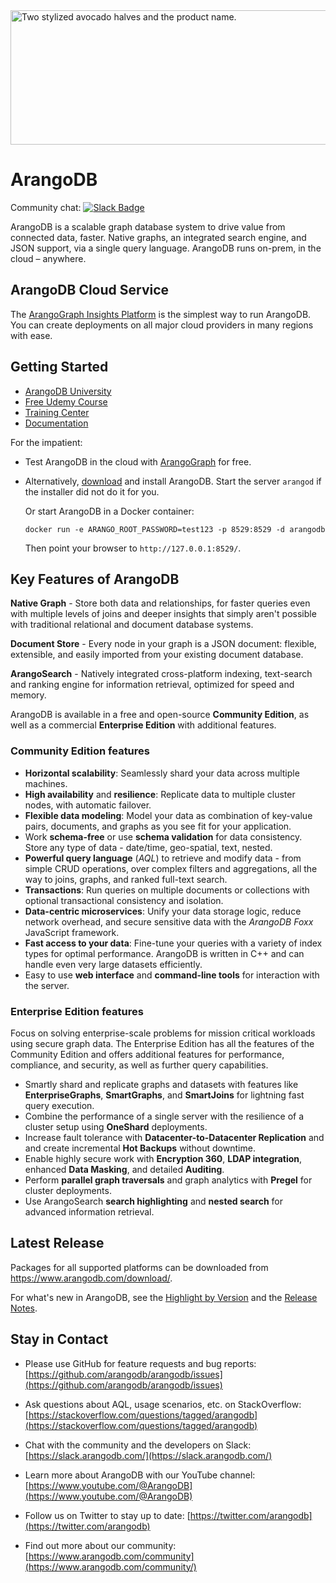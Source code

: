 <picture>
  <source media="(prefers-color-scheme: dark)" srcset="https://user-images.githubusercontent.com/7819991/213479451-585f47f0-9f12-47e6-bd6e-012cea26c459.svg" width="750" height="215">
  <source media="(prefers-color-scheme: light)" srcset="https://user-images.githubusercontent.com/7819991/213479448-8c88f52c-ce39-4d19-b33a-639d47c0d6f5.svg" width="750" height="215">
  <img alt="Two stylized avocado halves and the product name." src="https://user-images.githubusercontent.com/7819991/213479702-996a07c4-6994-40c6-8024-d7c711f0ec24.png" width="750" height="215">
</picture>

ArangoDB
========

Community chat: [![Slack Badge](https://slack.arangodb.com/badge.svg)](https://slack.arangodb.com)

ArangoDB is a scalable graph database system to drive value from connected data,
faster. Native graphs, an integrated search engine, and JSON support, via a
single query language. ArangoDB runs on-prem, in the cloud – anywhere.

ArangoDB Cloud Service
----------------------

The [ArangoGraph Insights Platform](https://cloud.arangodb.com/home) is the
simplest way to run ArangoDB. You can create deployments on all major cloud
providers in many regions with ease.

Getting Started
---------------

- [ArangoDB University](https://university.arangodb.com/)
- [Free Udemy Course](https://www.udemy.com/course/getting-started-with-arangodb)
- [Training Center](https://www.arangodb.com/learn/)
- [Documentation](https://www.arangodb.com/docs/stable/)

For the impatient:

- Test ArangoDB in the cloud with [ArangoGraph](https://cloud.arangodb.com/home) for free.

- Alternatively, [download](https://www.arangodb.com/download) and install ArangoDB.
  Start the server `arangod` if the installer did not do it for you.

  Or start ArangoDB in a Docker container:

      docker run -e ARANGO_ROOT_PASSWORD=test123 -p 8529:8529 -d arangodb

  Then point your browser to `http://127.0.0.1:8529/`.

Key Features of ArangoDB
------------------------

**Native Graph** - Store both data and relationships, for faster queries even
with multiple levels of joins and deeper insights that simply aren't possible
with traditional relational and document database systems.

**Document Store** - Every node in your graph is a JSON document:
flexible, extensible, and easily imported from your existing document database.

**ArangoSearch** - Natively integrated cross-platform indexing, text-search and
ranking engine for information retrieval, optimized for speed and memory.

ArangoDB is available in a free and open-source **Community Edition**, as well
as a commercial **Enterprise Edition** with additional features.

### Community Edition features

- **Horizontal scalability**: Seamlessly shard your data across multiple machines.
- **High availability** and **resilience**: Replicate data to multiple cluster
  nodes, with automatic failover.
- **Flexible data modeling**: Model your data as combination of key-value pairs,
  documents, and graphs as you see fit for your application.
- Work **schema-free** or use **schema validation** for data consistency.
  Store any type of data - date/time, geo-spatial, text, nested.
- **Powerful query language** (_AQL_) to retrieve and modify data - from simple
  CRUD operations, over complex filters and aggregations, all the way to joins,
  graphs, and ranked full-text search.
- **Transactions**: Run queries on multiple documents or collections with
  optional transactional consistency and isolation.
- **Data-centric microservices**: Unify your data storage logic, reduce network
  overhead, and secure sensitive data with the _ArangoDB Foxx_ JavaScript framework.
- **Fast access to your data**: Fine-tune your queries with a variety of index
  types for optimal performance. ArangoDB is written in C++ and can handle even
  very large datasets efficiently.
- Easy to use **web interface** and **command-line tools** for interaction
  with the server.

### Enterprise Edition features

Focus on solving enterprise-scale problems for mission critical workloads using
secure graph data. The Enterprise Edition has all the features of the
Community Edition and offers additional features for performance, compliance,
and security, as well as further query capabilities.

- Smartly shard and replicate graphs and datasets with features like
  **EnterpriseGraphs**, **SmartGraphs**, and **SmartJoins** for lightning fast
  query execution.
- Combine the performance of a single server with the resilience of a cluster
  setup using **OneShard** deployments.
- Increase fault tolerance with **Datacenter-to-Datacenter Replication** and
  and create incremental **Hot Backups** without downtime.
- Enable highly secure work with **Encryption 360**, **LDAP integration**,
  enhanced **Data Masking**, and detailed **Auditing**.
- Perform **parallel graph traversals** and graph analytics with
  **Pregel** for cluster deployments.
- Use ArangoSearch **search highlighting** and **nested search** for advanced
  information retrieval.

Latest Release
--------------

Packages for all supported platforms can be downloaded from
<https://www.arangodb.com/download/>.

For what's new in ArangoDB, see the [Highlight by Version](https://www.arangodb.com/docs/stable/highlights.html)
and the [Release Notes](https://www.arangodb.com/docs/stable/release-notes.html).

Stay in Contact
---------------

- Please use GitHub for feature requests and bug reports:
 [https://github.com/arangodb/arangodb/issues](https://github.com/arangodb/arangodb/issues)

- Ask questions about AQL, usage scenarios, etc. on StackOverflow:
  [https://stackoverflow.com/questions/tagged/arangodb](https://stackoverflow.com/questions/tagged/arangodb)

- Chat with the community and the developers on Slack:
  [https://slack.arangodb.com/](https://slack.arangodb.com/)

- Learn more about ArangoDB with our YouTube channel: 
  [https://www.youtube.com/@ArangoDB](https://www.youtube.com/@ArangoDB)

- Follow us on Twitter to stay up to date:
  [https://twitter.com/arangodb](https://twitter.com/arangodb)

- Find out more about our community: [https://www.arangodb.com/community](https://www.arangodb.com/community/)
